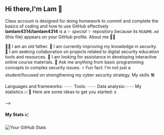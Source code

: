 ## Hi there,I'm Lam 👋

Class account is designed for doing homework to commit and complete the basics of coding and how to use GitHub effectively
**lamlam4314/lamlam4314** is a ✨ _special_ ✨ repository because its `README.md` (this file) appears on your GitHub profile.
About me 📖🌚

👨‍🏫 I am an old father.
🌱 I am currently improving my knowledge in security.
👯 I am seeking collaboration on projects related to digital security education tools and resources.
🤔 I am looking for assistance in developing interactive online course materials.
💬 Ask me anything from basic programming concepts to complex security issues.
⚡ Fun fact: I'm not just a student/focused on strengthening my cyber security strategy.
My skills 🛠️

Languages ​​and frameworks: ⋯⋯
Tools: ⋯⋯
Data analysis:⋯⋯
My statistics 📈🌚
Here are some ideas to get you started:
s

-->
#### My Stats 📈
![Your GitHub Stats](https://github-readme-stats.vercel.app/api?username=harryngai&show_icons=true&theme=tokyonight)
